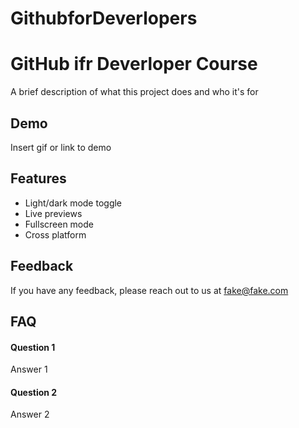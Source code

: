 # GithubforDeverlopers


# GitHub ifr Deverloper Course

A brief description of what this project does and who it's for


## Demo

Insert gif or link to demo


## Features

- Light/dark mode toggle
- Live previews
- Fullscreen mode
- Cross platform


## Feedback

If you have any feedback, please reach out to us at fake@fake.com


## FAQ

#### Question 1

Answer 1

#### Question 2

Answer 2

